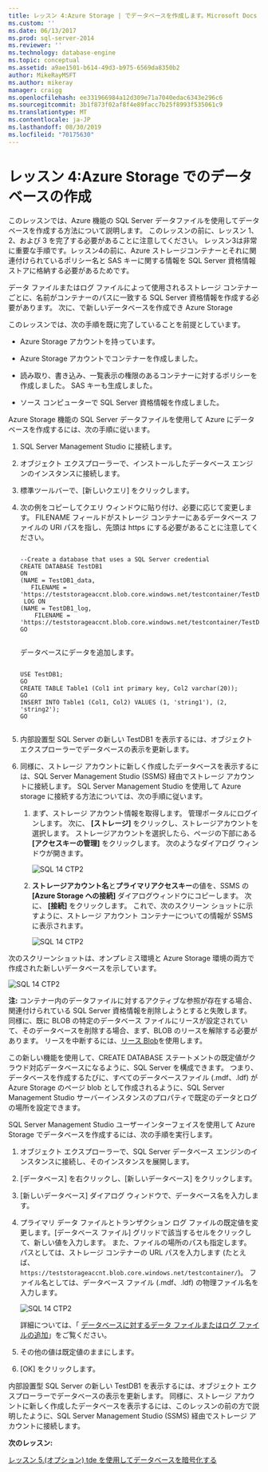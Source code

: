 ```yaml
---
title: レッスン 4:Azure Storage | でデータベースを作成します。Microsoft Docs
ms.custom: ''
ms.date: 06/13/2017
ms.prod: sql-server-2014
ms.reviewer: ''
ms.technology: database-engine
ms.topic: conceptual
ms.assetid: a9ae1501-b614-49d3-b975-6569da8350b2
author: MikeRayMSFT
ms.author: mikeray
manager: craigg
ms.openlocfilehash: ee331966984a12d309e71a7040edac6343e296c6
ms.sourcegitcommit: 3b1f873f02af8f4e89facc7b25f8993f535061c9
ms.translationtype: MT
ms.contentlocale: ja-JP
ms.lasthandoff: 08/30/2019
ms.locfileid: "70175630"
---
```

# <a name="lesson-4-create-a-database-in-azure-storage"></a>レッスン 4:Azure Storage でのデータベースの作成
  このレッスンでは、Azure 機能の SQL Server データファイルを使用してデータベースを作成する方法について説明します。 このレッスンの前に、レッスン 1、2、および 3 を完了する必要があることに注意してください。 レッスン3は非常に重要な手順です。レッスン4の前に、Azure ストレージコンテナーとそれに関連付けられているポリシー名と SAS キーに関する情報を SQL Server 資格情報ストアに格納する必要があるためです。  
  
 データ ファイルまたはログ ファイルによって使用されるストレージ コンテナーごとに、名前がコンテナーのパスに一致する SQL Server 資格情報を作成する必要があります。 次に、で新しいデータベースを作成でき Azure Storage  
  
 このレッスンでは、次の手順を既に完了していることを前提としています。  
  
-   Azure Storage アカウントを持っています。  
  
-   Azure Storage アカウントでコンテナーを作成しました。  
  
-   読み取り、書き込み、一覧表示の権限のあるコンテナーに対するポリシーを作成しました。 SAS キーも生成しました。  
  
-   ソース コンピューターで SQL Server 資格情報を作成しました。  
  
 Azure Storage 機能の SQL Server データファイルを使用して Azure にデータベースを作成するには、次の手順に従います。  
  
1.  SQL Server Management Studio に接続します。  
  
2.  オブジェクト エクスプローラーで、インストールしたデータベース エンジンのインスタンスに接続します。  
  
3.  標準ツールバーで、[新しいクエリ] をクリックします。  
  
4.  次の例をコピーしてクエリ ウィンドウに貼り付け、必要に応じて変更します。 FILENAME フィールドがストレージ コンテナーにあるデータベース ファイルの URI パスを指し、先頭は https にする必要があることに注意してください。  
  
    ```  
  
    --Create a database that uses a SQL Server credential    
    CREATE DATABASE TestDB1    
    ON   
    (NAME = TestDB1_data,   
       FILENAME = 'https://teststorageaccnt.blob.core.windows.net/testcontainer/TestDB1Data.mdf')   
     LOG ON   
    (NAME = TestDB1_log,   
        FILENAME = 'https://teststorageaccnt.blob.core.windows.net/testcontainer/TestDB1Log.ldf')   
    GO  
  
    ```  
  
     データベースにデータを追加します。  
  
    ```  
  
    USE TestDB1;   
    GO   
    CREATE TABLE Table1 (Col1 int primary key, Col2 varchar(20));   
    GO   
    INSERT INTO Table1 (Col1, Col2) VALUES (1, 'string1'), (2, 'string2');   
    GO  
  
    ```  
  
5.  内部設置型 SQL Server の新しい TestDB1 を表示するには、オブジェクト エクスプローラーでデータベースの表示を更新します。  
  
6.  同様に、ストレージ アカウントに新しく作成したデータベースを表示するには、SQL Server Management Studio (SSMS) 経由でストレージ アカウントに接続します。 SQL Server Management Studio を使用して Azure storage に接続する方法については、次の手順に従います。  
  
    1.  まず、ストレージ アカウント情報を取得します。 管理ポータルにログインします。 次に、 **[ストレージ]** をクリックし、ストレージアカウントを選択します。 ストレージアカウントを選択したら、ページの下部にある **[アクセスキーの管理]** をクリックします。 次のようなダイアログ ウィンドウが開きます。  
  
         ![SQL 14 CTP2](../tutorials/media/ss-was-tutlesson-4-6-1.gif "SQL 14 CTP2")  
  
    2.  **ストレージアカウント名**と**プライマリアクセスキー**の値を、SSMS の **[Azure Storage への接続]** ダイアログウィンドウにコピーします。 次に、 **[接続]** をクリックします。 これで、次のスクリーン ショットに示すように、ストレージ アカウント コンテナーについての情報が SSMS に表示されます。  
  
         ![SQL 14 CTP2](../tutorials/media/ss-was-tutlesson-4-6-2.gif "SQL 14 CTP2")  
  
 次のスクリーンショットは、オンプレミス環境と Azure Storage 環境の両方で作成された新しいデータベースを示しています。  
  
 ![SQL 14 CTP2](../tutorials/media/ss-was-tutlesson-4-6-2b.gif "SQL 14 CTP2")  
  
 **注:** コンテナー内のデータファイルに対するアクティブな参照が存在する場合、関連付けられている SQL Server 資格情報を削除しようとすると失敗します。 同様に、既に BLOB の特定のデータベース ファイルにリースが設定されていて、そのデータベースを削除する場合、まず、BLOB のリースを解除する必要があります。 リースを中断するには、[リース Blob](https://msdn.microsoft.com/library/azure/ee691972.aspx)を使用します。  
  
 この新しい機能を使用して、CREATE DATABASE ステートメントの既定値がクラウド対応データベースになるように、SQL Server を構成できます。 つまり、データベースを作成するたびに、すべてのデータベースファイル (.mdf、.ldf) が Azure Storage のページ blob として作成されるように、SQL Server Management Studio サーバーインスタンスのプロパティで既定のデータとログの場所を設定できます。  
  
 SQL Server Management Studio ユーザーインターフェイスを使用して Azure Storage でデータベースを作成するには、次の手順を実行します。  
  
1.  オブジェクト エクスプローラーで、SQL Server データベース エンジンのインスタンスに接続し、そのインスタンスを展開します。  
  
2.  [データベース] を右クリックし、[新しいデータベース] をクリックします。  
  
3.  [新しいデータベース] ダイアログ ウィンドウで、データベース名を入力します。  
  
4.  プライマリ データ ファイルとトランザクション ログ ファイルの既定値を変更します。[データベース ファイル] グリッドで該当するセルをクリックして、新しい値を入力します。 また、ファイルの場所のパスも指定します。 パスとしては、ストレージ コンテナーの URL パスを入力します (たとえば、`https://teststorageaccnt.blob.core.windows.net/testcontainer/`)。 ファイル名としては、データベース ファイル (.mdf、.ldf) の物理ファイル名を入力します。  
  
     ![SQL 14 CTP2](../tutorials/media/ss-was-tutlesson-4-6-4.gif "SQL 14 CTP2")  
  
     詳細については、「 [データベースに対するデータ ファイルまたはログ ファイルの追加](databases/add-data-or-log-files-to-a-database.md)」をご覧ください。  
  
5.  その他の値は既定値のままにします。  
  
6.  [OK] をクリックします。  
  
 内部設置型 SQL Server の新しい TestDB1 を表示するには、オブジェクト エクスプローラーでデータベースの表示を更新します。 同様に、ストレージ アカウントに新しく作成したデータベースを表示するには、このレッスンの前の方で説明したように、SQL Server Management Studio (SSMS) 経由でストレージ アカウントに接続します。  
  
 **次のレッスン:**  
  
 [レッスン 5.&#40;オプション&#41; tde を使用してデータベースを暗号化する](../relational-databases/lesson-4-restore-database-to-virtual-machine-from-url.md)  
  
  
